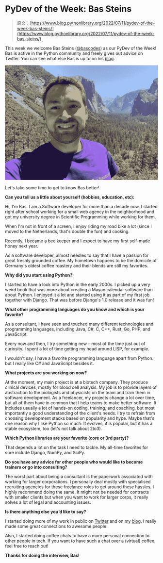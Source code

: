 # PyDev of the Week: Bas Steins

> 原文：[https://www.blog.pythonlibrary.org/2022/07/11/pydev-of-the-week-bas-steins/](https://www.blog.pythonlibrary.org/2022/07/11/pydev-of-the-week-bas-steins/)

This week we welcome Bas Steins ([@bascodes](https://twitter.com/bascodes)) as our PyDev of the Week! Bas is active in the Python community and freely gives out advice on Twitter. You can see what else Bas is up to on his [blog](https://bas.codes).

![Bas Steins](img/8ba9d8f17644f6c225a98dad71150d82.png)

Let's take some time to get to know Bas better!

**Can you tell us a little about yourself (hobbies, education, etc):**

Hi, I'm Bas. I am a Software developer for more than a decade now. I started right after school working for a small web agency in the neighborhood and got my university degree in Scientific Programming while working for them.

When I'm not in front of a screen, I enjoy riding my road bike a lot (since I moved to the Netherlands, that's double the fun) and cooking.

Recently, I became a bee keeper and I expect to have my first self-made honey next year.

As a software developer, almost needles to say that I have a passion for great freshly grounded coffee. My hometown happens to be the domicile of Germany's oldest coffee roastery and their blends are still my favorites.

**Why did you start using Python?**

I started to have a look into Python in the early 2000s. I picked up a very weird book that was more about creating a Mayan calendar software than about Python. I enjoyed it a lot and started using it as part of my first job together with Django. That was before Django's 1.0 release and it was fun!

**What other programming languages do you know and which is your favorite?**

As a consultant, I have seen and touched many different technologies and programming languages, including Java, C#, C, C++, Rust, Go, PHP, and JavaScript.

Every now and then, I try something new – most of the time just out of curiosity. I spent a lot of time getting my head around LISP, for example.

I wouldn't say, I have a favorite programming language apart from Python. but I really like C# and JavaScript besides it.

**What projects are you working on now?**

At the moment, my main project is at a biotech company. They produce clinical devices, mostly for blood cell analysis. My job is to provide layers of abstraction to the biologists and physicists on the team and train them in software development.
As a freelancer, my projects change a lot over time, but all of them have in common that I help teams to make better software. It includes usually a lot of hands-on coding, training, and coaching, but most importantly a good understanding of the client's needs. I try to refrain from choosing development stacks based on popularity and hype. Maybe that's one reason why I like Python so much: It evolves, it is popular, but it has a stable ecosystem, too (let's not talk about 2to3).

**Which Python libraries are your favorite (core or 3rd party)?**

That depends a lot on the task I need to tackle. My all-time favorites for sure include Django, NumPy, and SciPy.

**Do you have any advice for other people who would like to become trainers or go into consulting?**

The worst part about being a consultant is the paperwork associated with working for larger corporations. I personally deal mostly with specialised recruiting agencies for these freelance roles to get around these hassles. I highly recommend doing the same. It might not be needed for contracts with smaller clients but when you want to work for larger corps, it really solves a lot of legal and accounting issues.

**Is there anything else you’d like to say?**

I started doing more of my work in public on [Twitter](https://twitter.com/bascodes) and on my [blog](https://bas.codes). I really made some great connections to awesome people.

Also, I started doing coffee chats to have a more personal connection to other people in tech. If you want to have such a chat over a (virtual) coffee, feel free to reach out!

**Thanks for doing the interview, Bas!**